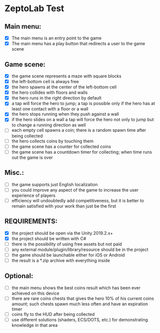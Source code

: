 # ZeptoLab Test
## Main menu:
- [x] The main menu is an entry point to the game
- [x] The main menu has a play button that redirects a user to the game scene
## Game scene:
- [x] the game scene represents a maze with square blocks
- [x] the left-bottom cell is always free
- [x] the hero spawns at the center of the left-bottom cell
- [x] the hero collides with floors and walls
- [x] the hero runs in the right direction by default
- [x] a tap will force the hero to jump; a tap is possible only if the hero has at least one contact with a floor or a wall
- [x] the hero stops running when they push against a wall
- [x] if the hero slides on a wall a tap will force the hero not only to jump but to change a running direction as well
- [ ] each empty cell spawns a coin; there is a random spawn time after being collected
- [ ] the hero collects coins by touching them
- [ ] the game scene has a counter for collected coins
- [ ] the game scene has a countdown timer for collecting; when time runs out the game is over
## Misc.:
- [ ] the game supports just English localization
- [ ] you could improve any aspect of the game to increase the user experience of players
- [ ] efficiency will undoubtedly add competitiveness, but it is better to remain satisfied with your work than just be the first
## REQUIREMENTS:
- [x] the project should be open via the Unity 2019.2.x+
- [x] the project should be written with C#
- [ ] there is the possibility of using free assets but not paid
- [ ] any external module/plugin/library/resource should be in the project
- [ ] the game should be launchable either for iOS or Android
- [ ] the result is a *.zip archive with everything inside

## Optional:
- [ ] the main menu shows the best coins result which has been ever achieved on this device
- [ ] there are rare coins chests that gives the hero 10% of his current coins amount; such chests spawn much less often and have an expiration timer
- [ ] coins fly to the HUD after being collected
- [ ] use different solutions (shaders, ECS/DOTS, etc.) for demonstrating knowledge in that area
